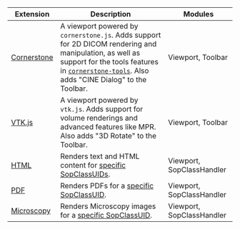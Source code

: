 <table>
    <thead>
        <tr>
            <th>Extension</th>
            <th>Description</th>
            <th>Modules</th>
        </tr>
    </thead>
    <tbody>
        <!-- CORNERSTONE.js -->
        <tr>
            <td>
                <a href="https://www.npmjs.com/package/ohif-cornerstone-extension">
                    Cornerstone
                </a>
            </td>
            <td>
                A viewport powered by <code>cornerstone.js</code>. Adds support for 2D DICOM rendering and manipulation, as well as support for the tools features in <a href="https://tools.cornerstonejs.org/examples/"><code>cornerstone-tools</code></a>. Also adds "CINE Dialog" to the Toolbar.
            </td>
            <td>Viewport, Toolbar</td>
        </tr>
        <!-- VTK.js -->
        <tr>
            <td>
                <a href="https://www.npmjs.com/package/ohif-vtk-extension">
                    VTK.js
                </a>
            </td>
            <td>
                A viewport powered by <code>vtk.js</code>. Adds support for volume renderings and advanced features like MPR. Also adds "3D Rotate" to the Toolbar.
            </td>
            <td>Viewport, Toolbar</td>
        </tr>
        <tr>
            <td>
                <a href="">HTML</a>
            </td>
            <td>
                Renders text and HTML content for <a href="https://github.com/OHIF/Viewers/blob/react/extensions/ohif-dicom-html-extension/src/OHIFDicomHtmlSopClassHandler.js#L7-L15">specific SopClassUIDs</a>.
            </td>
            <td>Viewport, SopClassHandler</td>
        </tr>
        <tr>
            <td>
                <a href="https://www.npmjs.com/package/ohif-dicom-pdf-extension">PDF</a>
            </td>
            <td>
                Renders PDFs for a <a href="https://github.com/OHIF/Viewers/blob/react/extensions/ohif-dicom-pdf-extension/src/OHIFDicomPDFSopClassHandler.js#L8">specific SopClassUID</a>.
            </td>
            <td>Viewport, SopClassHandler</td>
        </tr>
        <tr>
            <td>
                <a href="https://www.npmjs.com/package/ohif-dicom-microscopy-extension">Microscopy</a>
            </td>
            <td>
                Renders Microscopy images for a <a href="https://github.com/OHIF/Viewers/blob/react/extensions/ohif-dicom-microscopy-extension/src/DicomMicroscopySopClassHandler.js#L6">specific SopClassUID</a>.
            </td>
            <td>Viewport, SopClassHandler</td>
        </tr>
    </tbody>
</table>